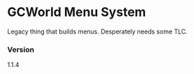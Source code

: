 # GCWorld Menu System

Legacy thing that builds menus.  Desperately needs some TLC.

### Version

1.1.4